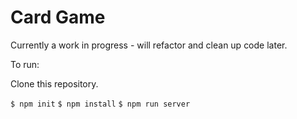 # Card Game

Currently a work in progress - will refactor and clean up code later.

To run:

Clone this repository.

`$ npm init`
`$ npm install`
`$ npm run server`

